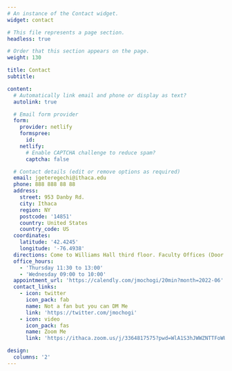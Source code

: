 ```yaml
---
# An instance of the Contact widget.
widget: contact

# This file represents a page section.
headless: true

# Order that this section appears on the page.
weight: 130

title: Contact
subtitle:

content:
  # Automatically link email and phone or display as text?
  autolink: true

  # Email form provider
  form:
    provider: netlify
    formspree:
      id:
    netlify:
      # Enable CAPTCHA challenge to reduce spam?
      captcha: false

  # Contact details (edit or remove options as required)
  email: jgeteregechi@ithaca.edu
  phone: 888 888 88 88
  address:
    street: 953 Danby Rd. 
    city: Ithaca
    region: NY
    postcode: '14851'
    country: United States
    country_code: US
  coordinates:
    latitude: '42.4245'
    longitude: '-76.4938'
  directions: Come to Williams Hall third floor. Faculty Offices (Door 311E)
  office_hours:
    - 'Thursday 11:30 to 13:00'
    - 'Wednesday 09:00 to 10:00'
  appointment_url: 'https://calendly.com/jmochogi/20min?month=2022-06'
  contact_links:
    - icon: twitter
      icon_pack: fab
      name: Not a fan but you can DM Me
      link: 'https://twitter.com/jmochogi'
    - icon: video
      icon_pack: fas
      name: Zoom Me
      link: 'https://ithaca.zoom.us/j/3364817575?pwd=WlA1S3hJWWZNTTFoWUVaZlA1clhtdz09'

design:
  columns: '2'
---
```


